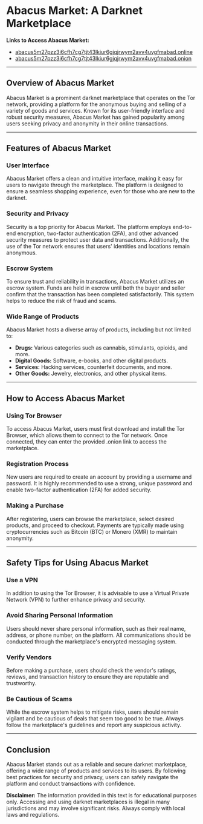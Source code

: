 # Abacus Market: A Darknet Marketplace

**Links to Access Abacus Market:**
- [abacus5m27pzz3i6cfh7cg7tjt43lkiur6gjqjrwym2avv4uvgfmabad.online](https://abacus5m27pzz3i6cfh7cg7tjt43lkiur6gjqjrwym2avv4uvgfmabad.online)
- [abacus5m27pzz3i6cfh7cg7tjt43lkiur6gjqjrwym2avv4uvgfmabad.onion](http://abacus5m27pzz3i6cfh7cg7tjt43lkiur6gjqjrwym2avv4uvgfmabad.onion)

---

## Overview of Abacus Market

Abacus Market is a prominent darknet marketplace that operates on the Tor network, providing a platform for the anonymous buying and selling of a variety of goods and services. Known for its user-friendly interface and robust security measures, Abacus Market has gained popularity among users seeking privacy and anonymity in their online transactions.

---

## Features of Abacus Market

### User Interface
Abacus Market offers a clean and intuitive interface, making it easy for users to navigate through the marketplace. The platform is designed to ensure a seamless shopping experience, even for those who are new to the darknet.

### Security and Privacy
Security is a top priority for Abacus Market. The platform employs end-to-end encryption, two-factor authentication (2FA), and other advanced security measures to protect user data and transactions. Additionally, the use of the Tor network ensures that users' identities and locations remain anonymous.

### Escrow System
To ensure trust and reliability in transactions, Abacus Market utilizes an escrow system. Funds are held in escrow until both the buyer and seller confirm that the transaction has been completed satisfactorily. This system helps to reduce the risk of fraud and scams.

### Wide Range of Products
Abacus Market hosts a diverse array of products, including but not limited to:
- **Drugs:** Various categories such as cannabis, stimulants, opioids, and more.
- **Digital Goods:** Software, e-books, and other digital products.
- **Services:** Hacking services, counterfeit documents, and more.
- **Other Goods:** Jewelry, electronics, and other physical items.

---

## How to Access Abacus Market

### Using Tor Browser
To access Abacus Market, users must first download and install the Tor Browser, which allows them to connect to the Tor network. Once connected, they can enter the provided .onion link to access the marketplace.

### Registration Process
New users are required to create an account by providing a username and password. It is highly recommended to use a strong, unique password and enable two-factor authentication (2FA) for added security.

### Making a Purchase
After registering, users can browse the marketplace, select desired products, and proceed to checkout. Payments are typically made using cryptocurrencies such as Bitcoin (BTC) or Monero (XMR) to maintain anonymity.

---

## Safety Tips for Using Abacus Market

### Use a VPN
In addition to using the Tor Browser, it is advisable to use a Virtual Private Network (VPN) to further enhance privacy and security.

### Avoid Sharing Personal Information
Users should never share personal information, such as their real name, address, or phone number, on the platform. All communications should be conducted through the marketplace's encrypted messaging system.

### Verify Vendors
Before making a purchase, users should check the vendor's ratings, reviews, and transaction history to ensure they are reputable and trustworthy.

### Be Cautious of Scams
While the escrow system helps to mitigate risks, users should remain vigilant and be cautious of deals that seem too good to be true. Always follow the marketplace's guidelines and report any suspicious activity.

---

## Conclusion

Abacus Market stands out as a reliable and secure darknet marketplace, offering a wide range of products and services to its users. By following best practices for security and privacy, users can safely navigate the platform and conduct transactions with confidence.

**Disclaimer:** The information provided in this text is for educational purposes only. Accessing and using darknet marketplaces is illegal in many jurisdictions and may involve significant risks. Always comply with local laws and regulations.

